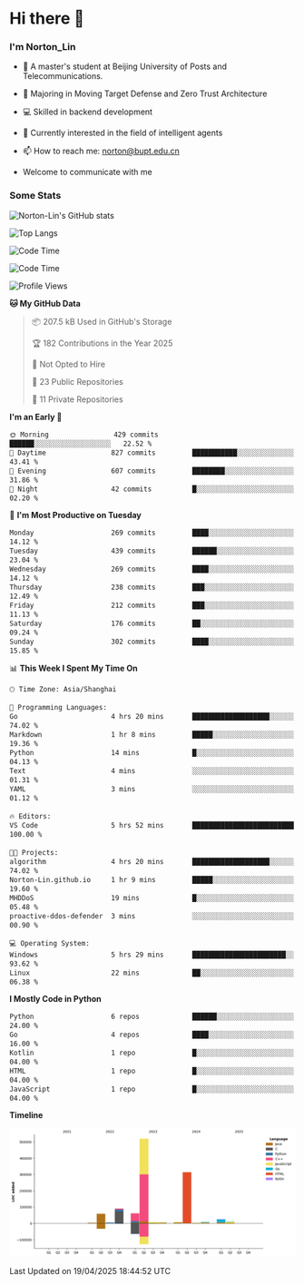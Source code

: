 
# Hi there 👋

### I'm Norton_Lin
- 🏫 A master's student at Beijing University of Posts and Telecommunications.
- 🌱 Majoring in Moving Target Defense and Zero Trust Architecture
- 💻 Skilled in backend development
- 🤖 Currently interested in the field of intelligent agents
- 📫 How to reach me: [norton@bupt.edu.cn](mailto:norton@bupt.edu.cn)

- Welcome to communicate with me

### Some Stats
![Norton-Lin's GitHub stats](https://github-readme-stats.vercel.app/api?username=Norton-Lin&count_private=true&show_icons=true&theme=radical)

![Top Langs](https://github-readme-stats.vercel.app/api/top-langs/?username=Norton-Lin&langs_count=10&layout=compact)

![Code Time](https://github-readme-stats.vercel.app/api/wakatime?username=Norton_Lin)

<!--START_SECTION:waka-->
![Code Time](http://img.shields.io/badge/Code%20Time-954%20hrs%2054%20mins-blue)

![Profile Views](http://img.shields.io/badge/Profile%20Views-4-blue)

**🐱 My GitHub Data** 

> 📦 207.5 kB Used in GitHub's Storage 
 > 
> 🏆 182 Contributions in the Year 2025
 > 
> 🚫 Not Opted to Hire
 > 
> 📜 23 Public Repositories 
 > 
> 🔑 11 Private Repositories 
 > 
**I'm an Early 🐤** 

```text
🌞 Morning                429 commits         ██████░░░░░░░░░░░░░░░░░░░   22.52 % 
🌆 Daytime                827 commits         ███████████░░░░░░░░░░░░░░   43.41 % 
🌃 Evening                607 commits         ████████░░░░░░░░░░░░░░░░░   31.86 % 
🌙 Night                  42 commits          █░░░░░░░░░░░░░░░░░░░░░░░░   02.20 % 
```
📅 **I'm Most Productive on Tuesday** 

```text
Monday                   269 commits         ████░░░░░░░░░░░░░░░░░░░░░   14.12 % 
Tuesday                  439 commits         ██████░░░░░░░░░░░░░░░░░░░   23.04 % 
Wednesday                269 commits         ████░░░░░░░░░░░░░░░░░░░░░   14.12 % 
Thursday                 238 commits         ███░░░░░░░░░░░░░░░░░░░░░░   12.49 % 
Friday                   212 commits         ███░░░░░░░░░░░░░░░░░░░░░░   11.13 % 
Saturday                 176 commits         ██░░░░░░░░░░░░░░░░░░░░░░░   09.24 % 
Sunday                   302 commits         ████░░░░░░░░░░░░░░░░░░░░░   15.85 % 
```


📊 **This Week I Spent My Time On** 

```text
🕑︎ Time Zone: Asia/Shanghai

💬 Programming Languages: 
Go                       4 hrs 20 mins       ███████████████████░░░░░░   74.02 % 
Markdown                 1 hr 8 mins         █████░░░░░░░░░░░░░░░░░░░░   19.36 % 
Python                   14 mins             █░░░░░░░░░░░░░░░░░░░░░░░░   04.13 % 
Text                     4 mins              ░░░░░░░░░░░░░░░░░░░░░░░░░   01.31 % 
YAML                     3 mins              ░░░░░░░░░░░░░░░░░░░░░░░░░   01.12 % 

🔥 Editors: 
VS Code                  5 hrs 52 mins       █████████████████████████   100.00 % 

🐱‍💻 Projects: 
algorithm                4 hrs 20 mins       ███████████████████░░░░░░   74.02 % 
Norton-Lin.github.io     1 hr 9 mins         █████░░░░░░░░░░░░░░░░░░░░   19.60 % 
MHDDoS                   19 mins             █░░░░░░░░░░░░░░░░░░░░░░░░   05.48 % 
proactive-ddos-defender  3 mins              ░░░░░░░░░░░░░░░░░░░░░░░░░   00.90 % 

💻 Operating System: 
Windows                  5 hrs 29 mins       ███████████████████████░░   93.62 % 
Linux                    22 mins             ██░░░░░░░░░░░░░░░░░░░░░░░   06.38 % 
```

**I Mostly Code in Python** 

```text
Python                   6 repos             ██████░░░░░░░░░░░░░░░░░░░   24.00 % 
Go                       4 repos             ████░░░░░░░░░░░░░░░░░░░░░   16.00 % 
Kotlin                   1 repo              █░░░░░░░░░░░░░░░░░░░░░░░░   04.00 % 
HTML                     1 repo              █░░░░░░░░░░░░░░░░░░░░░░░░   04.00 % 
JavaScript               1 repo              █░░░░░░░░░░░░░░░░░░░░░░░░   04.00 % 
```



**Timeline**

![Lines of Code chart](https://raw.githubusercontent.com/Norton-Lin/Norton-Lin/main/assets/bar_graph.png)


 Last Updated on 19/04/2025 18:44:52 UTC
<!--END_SECTION:waka-->
